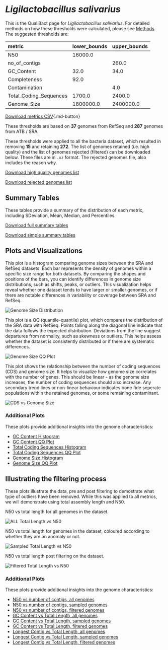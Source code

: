 # *Ligilactobacillus salivarius*

This is the QualiBact page for *Ligilactobacillus salivarius*. For detailed methods on how these thresholds were calculated, please see [Methods](../../methods.md).
The suggested thresholds are: 

| metric                 | lower_bounds   | upper_bounds   |
|:-----------------------|:---------------|:---------------|
| N50                    | 16000.0        |                |
| no_of_contigs          |                | 260.0          |
| GC_Content             | 32.0           | 34.0           |
| Completeness           | 92.0           |                |
| Contamination          |                | 4.0            |
| Total_Coding_Sequences | 1700.0         | 2400.0         |
| Genome_Size            | 1800000.0      | 2400000.0      |

[Download metrics CSV](Ligilactobacillus_salivarius_metrics.csv){.md-button}


These thresholds are based on **37** genomes from RefSeq and **287** genomes from ATB / SRA.

These thresholds were applied to all the bacteria dataset, which resulted in removing **15** and retaining **272**.
The list of genomes retained (i.e. high quality) and the list of genomes rejected (filtered) can be downloaded below. These files are in `.xz` format. The rejected genomes file, also includes the reason why.

[Download high quality genomes list](Ligilactobacillus_salivarius_high_quality_genomes.csv.xz)


[Download rejected genomes list](Ligilactobacillus_salivarius_filtered_out_genomes.csv.xz)



## Summary Tables
These tables provide a summary of the distribution of each metric, including SDeviation, Mean, Median, and Percentiles.

[Download full summary tables](summary.csv)

[Download simple summary tables](selected_summary.csv)

## Plots and Visualizations

This plot is a histogram comparing genome sizes between the SRA and RefSeq datasets. Each bar represents the density of genomes within a specific size range for both datasets. By comparing the shapes and positions of the bars, you can identify differences in genome size distributions, such as shifts, peaks, or outliers. This visualization helps reveal whether one dataset tends to have larger or smaller genomes, or if there are notable differences in variability or coverage between SRA and RefSeq.

![Genome Size Distribution](Genome_Size_refseq_histogram_kde.png)

This plot is a QQ (quantile-quantile) plot, which compares the distribution of the SRA data with RefSeq. Points falling along the diagonal line indicate that the data follows the expected distribution. Deviations from the line suggest departures from normality, such as skewness or outliers. This helps assess whether the dataset is consistently distributed or if there are systematic differences.

![Genome Size QQ Plot](Genome_Size_refseq_qqplot.png)

This plot shows the relationship between the number of coding sequences (CDS) and genome size. It helps to visualize how genome size correlates with the number of genes. This should be linear - as the genome size increases, the number of coding sequences should also increase. Any secondary trend lines or non-linear behaviour indicates bone fide seperate populations within the retained genomes, or some remaining contaminant. 

![CDS vs Genome Size](Ligilactobacillus_salivarius_CDS_vs_Genome_Size.png)

### Additional Plots

These plots provide additional insights into the genome characteristics:

- [GC Content Histogram](GC_Content_refseq_histogram_kde.png)
- [GC Content QQ Plot](GC_Content_refseq_qqplot.png)
- [Total Coding Sequences Histogram](Total_Coding_Sequences_refseq_histogram_kde.png)
- [Total Coding Sequences QQ Plot](Total_Coding_Sequences_refseq_qqplot.png)
- [Genome Size Histogram](Genome_Size_refseq_histogram_kde.png)
- [Genome Size QQ Plot](Genome_Size_refseq_qqplot.png)
## Illustrating the filtering process
These plots illustrate the data, pre and post filtering to demostrate what type of outliers have been removed. While this was applied to all metrics, we will demonstrate using total assembly length and N50.

N50 vs total length for all genomes in the dataset.

![ALL Total Length vs N50](Ligilactobacillus_salivarius_all_total_length_N50.png)

N50 vs total length for genomes in the dataset, coloured according to whether they are an anomaly or not.

![Sampled Total Length vs N50](Ligilactobacillus_salivarius_sample_total_length_N50.png)

N50 vs total length post filtering on the dataset.

![Filtered Total Length vs N50](Ligilactobacillus_salivarius_filt_total_length_N50.png)

### Additional Plots

These plots provide additional insights into the genome characteristics:

- [N50 vs number of contigs, all genomes](Ligilactobacillus_salivarius_all_N50_number.png)
- [N50 vs number of contigs, sampled genomes](Ligilactobacillus_salivarius_sample_N50_number.png)
- [N50 vs number of contigs, filtered genomes](Ligilactobacillus_salivarius_filt_N50_number.png)
- [GC Content vs Total Length, all genomes](Ligilactobacillus_salivarius_all_total_length_GC_Content.png)
- [GC Content vs Total Length, sampled genomes](Ligilactobacillus_salivarius_sample_total_length_GC_Content.png)
- [GC Content vs Total Length, filtered genomes](Ligilactobacillus_salivarius_filt_total_length_GC_Content.png)
- [Longest Contig vs Total Length, all genomes](Ligilactobacillus_salivarius_all_total_length_longest.png)
- [Longest Contig vs Total Length, sampled genomes](Ligilactobacillus_salivarius_sample_total_length_longest.png)
- [Longest Contig vs Total Length, filtered genomes](Ligilactobacillus_salivarius_filt_total_length_longest.png)
